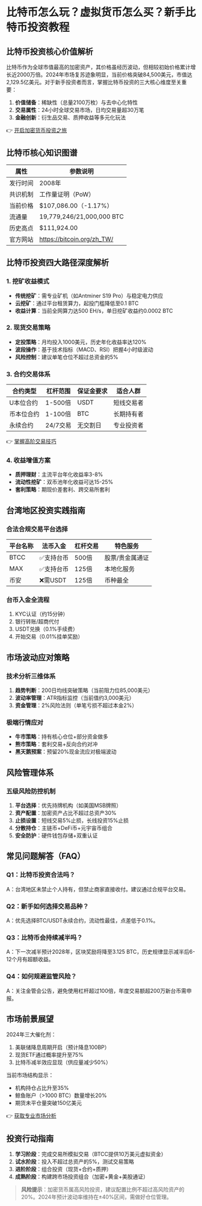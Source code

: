 # 比特币怎么玩？虚拟货币怎么买？新手比特币投资教程

## 比特币投资核心价值解析

比特币作为全球市值最高的加密资产，其价格虽经历波动，但相较初始价格累计增长近2000万倍。2024年市场复苏迹象明显，当前价格突破84,500美元，市值达2,129.5亿美元。对于新手投资者而言，掌握比特币投资的三大核心维度至关重要：

1. **价值储备**：稀缺性（总量2100万枚）与去中心化特性
2. **交易属性**：24小时全球交易市场，日均交易量超30万笔
3. **金融创新**：衍生品交易、质押收益等多元化玩法

👉 [开启加密货币投资之旅](https://bit.ly/okx_welcome)

## 比特币核心知识图谱

| 属性         | 参数说明                     |
|--------------|------------------------------|
| 发行时间     | 2008年                       |
| 共识机制     | 工作量证明（PoW）            |
| 当前价格     | $107,086.00（-1.17%）        |
| 流通量       | 19,779,246/21,000,000 BTC    |
| 历史高点     | $111,924.00                  |
| 官方网站     | https://bitcoin.org/zh_TW/   |

## 比特币投资四大路径深度解析

### 1. 挖矿收益模式
- **传统挖矿**：需专业矿机（如Antminer S19 Pro）与稳定电力供应
- **云挖矿**：通过平台租赁算力，起投门槛降低至0.1 BTC
- **收益计算**：当前全网算力达500 EH/s，单日挖矿收益约0.0002 BTC

### 2. 现货交易策略
- **定投策略**：月均投入1000美元，历史年化收益率达120%
- **波段操作**：基于技术指标（MACD、RSI）把握4小时级波动
- **风险控制**：建议单笔仓位不超过总资金的5%

### 3. 合约交易体系
| 合约类型     | 杠杆范围 | 保证金要求 | 适合人群       |
|--------------|----------|------------|----------------|
| U本位合约    | 1-500倍  | USDT       | 短线交易者     |
| 币本位合约   | 1-100倍  | BTC        | 长期持有者     |
| 永续合约     | 24/7交易 | 无交割日   | 专业投资者     |

👉 [掌握高阶交易技巧](https://bit.ly/okx_welcome)

### 4. 收益增值方案
- **质押理财**：主流平台年化收益率3-8%
- **流动性挖矿**：双币池年化收益可达15-25%
- **套利策略**：期现价差套利、跨交易所套利

## 台湾地区投资实践指南

### 合法合规交易平台选择
| 平台名称     | 法币入金 | 杠杆交易 | 特色服务         |
|--------------|----------|----------|------------------|
| BTCC         | ✅支持台币 | 500倍    | 股票/贵金属通证 |
| MAX          | ✅支持台币 | 125倍    | 本地化服务       |
| 币安         | ❌需USDT  | 125倍    | 币种最全         |

### 台币入金全流程
1. KYC认证（约15分钟）
2. 银行转账/超商代付
3. USDT兑换（0.1%手续费）
4. 开始交易（0.01%挂单奖励）

## 市场波动应对策略

### 技术分析三维体系
1. **趋势判断**：200日均线突破策略（当前阻力位85,000美元）
2. **波动率管理**：ATR指标监控（当前值约3,000美元）
3. **资金管理**：2%风险法则（单笔亏损不超过本金2%）

### 极端行情应对
- **牛市策略**：持有核心仓位+部分资金做多
- **熊市策略**：套利交易+反向合约对冲
- **黑天鹅预案**：预留20%现金流应对极端波动

## 风险管理体系

### 五级风险防控机制
1. **平台选择**：优先持牌机构（如美国MSB牌照）
2. **资产配置**：加密资产占比不超过总资产30%
3. **止损设置**：短线交易5%止损，长线投资15%止损
4. **分散持仓**：主链币+DeFi币+元宇宙币组合
5. **安全防护**：硬件钱包存储+双重认证

## 常见问题解答（FAQ）

### Q1：比特币投资合法吗？
A：台湾地区未禁止个人持有，但禁止商家直接收付。建议通过合规平台交易。

### Q2：新手如何选择交易品种？
A：优先选择BTC/USDT永续合约，流动性最佳，点差低于0.1%。

### Q3：比特币会持续减半吗？
A：下一次减半预计2028年，区块奖励将降至3.125 BTC，历史规律显示减半后6-12个月有超额收益。

### Q4：如何规避监管风险？
A：关注金管会公告，避免使用杠杆超过100倍，年度交易额超200万新台币需申报。

## 市场前景展望

2024年三大催化剂：
1. 美联储降息周期开启（预计降息100BP）
2. 现货ETF通过概率提升至75%
3. 比特币减半效应显现（供应量减少50%）

当前市场结构显示：
- 机构持仓占比升至35%
- 鲸鱼账户（>1000 BTC）数量增长20%
- 期货未平仓量突破150亿美元

👉 [获取专业市场分析](https://bit.ly/okx_welcome)

## 投资行动指南

1. **学习阶段**：完成交易所模拟交易（BTCC提供10万美元虚拟资金）
2. **试水阶段**：投入不超过总资产的5%，测试交易策略
3. **进阶阶段**：组合投资（现货+合约+质押）
4. **成熟阶段**：构建跨市场投资组合（加密+黄金+美股通证）

> **风险提示**：加密货币属高风险投资，建议配置比例不超过高风险资产的20%。2024年预计波动率维持在±40%区间，需做好仓位管理。
